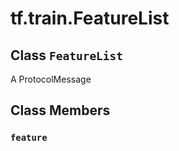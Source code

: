 <div itemscope itemtype="http://developers.google.com/ReferenceObject">
<meta itemprop="name" content="tf.train.FeatureList" />
<meta itemprop="path" content="Stable" />
<meta itemprop="property" content="feature"/>
</div>

# tf.train.FeatureList

## Class `FeatureList`



A ProtocolMessage

## Class Members

<h3 id="feature"><code>feature</code></h3>

